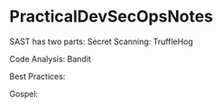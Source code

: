 # PracticalDevSecOpsNotes
SAST has two parts: 
Secret Scanning: 
TruffleHog 

Code Analysis: 
Bandit 

Best Practices: 

Gospel: 
